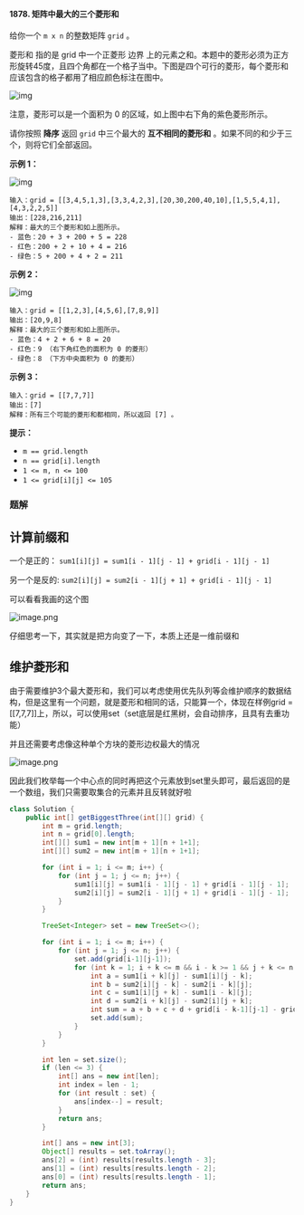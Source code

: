 #### 1878. 矩阵中最大的三个菱形和

给你一个 `m x n` 的整数矩阵 `grid` 。

菱形和 指的是 grid 中一个正菱形 边界 上的元素之和。本题中的菱形必须为正方形旋转45度，且四个角都在一个格子当中。下图是四个可行的菱形，每个菱形和应该包含的格子都用了相应颜色标注在图中。

![img](http://gitlab.wsh-study.com/xp-study/LeeteCode/blob/master/前缀和与差分数组/images/矩阵中最大的三个菱形和/1.jpg)

注意，菱形可以是一个面积为 0 的区域，如上图中右下角的紫色菱形所示。

请你按照 **降序** 返回 `grid` 中三个最大的 **互不相同的菱形和** 。如果不同的和少于三个，则将它们全部返回。

**示例 1：**

![img](http://gitlab.wsh-study.com/xp-study/LeeteCode/blob/master/前缀和与差分数组/images/矩阵中最大的三个菱形和/2.jpg)

```shell
输入：grid = [[3,4,5,1,3],[3,3,4,2,3],[20,30,200,40,10],[1,5,5,4,1],[4,3,2,2,5]]
输出：[228,216,211]
解释：最大的三个菱形和如上图所示。
- 蓝色：20 + 3 + 200 + 5 = 228
- 红色：200 + 2 + 10 + 4 = 216
- 绿色：5 + 200 + 4 + 2 = 211
```

**示例 2：**

![img](http://gitlab.wsh-study.com/xp-study/LeeteCode/blob/master/前缀和与差分数组/images/矩阵中最大的三个菱形和/3.jpg)

```shell
输入：grid = [[1,2,3],[4,5,6],[7,8,9]]
输出：[20,9,8]
解释：最大的三个菱形和如上图所示。
- 蓝色：4 + 2 + 6 + 8 = 20
- 红色：9 （右下角红色的面积为 0 的菱形）
- 绿色：8 （下方中央面积为 0 的菱形）
```

**示例 3：**

```shell
输入：grid = [[7,7,7]]
输出：[7]
解释：所有三个可能的菱形和都相同，所以返回 [7] 。
```

**提示：**

- `m == grid.length`
- `n == grid[i].length`
- `1 <= m, n <= 100`
- `1 <= grid[i][j] <= 105`

### 题解

## 计算前缀和

一个是正的： `sum1[i][j] = sum1[i - 1][j - 1] + grid[i - 1][j - 1]`

另一个是反的: `sum2[i][j] = sum2[i - 1][j + 1] + grid[i - 1][j - 1]`

可以看看我画的这个图

![image.png](http://gitlab.wsh-study.com/xp-study/LeeteCode/blob/master/前缀和与差分数组/images/矩阵中最大的三个菱形和/4.jpg)

仔细思考一下，其实就是把方向变了一下，本质上还是一维前缀和

## 维护菱形和

由于需要维护3个最大菱形和，我们可以考虑使用优先队列等会维护顺序的数据结构，但是这里有一个问题，就是菱形和相同的话，只能算一个，体现在样例grid = [[7,7,7]]上，所以，可以使用set（set底层是红黑树，会自动排序，且具有去重功能）

并且还需要考虑像这种单个方块的菱形边权最大的情况

![image.png](http://gitlab.wsh-study.com/xp-study/LeeteCode/blob/master/前缀和与差分数组/images/矩阵中最大的三个菱形和/5.jpg)

因此我们枚举每一个中心点的同时再把这个元素放到set里头即可，最后返回的是一个数组，我们只需要取集合的元素并且反转就好啦

```java
class Solution {
    public int[] getBiggestThree(int[][] grid) {
        int m = grid.length;
        int n = grid[0].length;
        int[][] sum1 = new int[m + 1][n + 1+1];
        int[][] sum2 = new int[m + 1][n + 1+1];

        for (int i = 1; i <= m; i++) {
            for (int j = 1; j <= n; j++) {
                sum1[i][j] = sum1[i - 1][j - 1] + grid[i - 1][j - 1];
                sum2[i][j] = sum2[i - 1][j + 1] + grid[i - 1][j - 1];
            }
        }

        TreeSet<Integer> set = new TreeSet<>();

        for (int i = 1; i <= m; i++) {
            for (int j = 1; j <= n; j++) {
                set.add(grid[i-1][j-1]);
                for (int k = 1; i + k <= m && i - k >= 1 && j + k <= n && j - k >= 1; k++) {
                    int a = sum1[i + k][j] - sum1[i][j - k];
                    int b = sum2[i][j - k] - sum2[i - k][j];
                    int c = sum1[i][j + k] - sum1[i - k][j];
                    int d = sum2[i + k][j] - sum2[i][j + k];
                    int sum = a + b + c + d + grid[i - k-1][j-1] - grid[i + k-1][j-1];
                    set.add(sum);
                }
            }
        }

        int len = set.size();
        if (len <= 3) {
            int[] ans = new int[len];
            int index = len - 1;
            for (int result : set) {
                ans[index--] = result;
            }
            return ans;
        }

        int[] ans = new int[3];
        Object[] results = set.toArray();
        ans[2] = (int) results[results.length - 3];
        ans[1] = (int) results[results.length - 2];
        ans[0] = (int) results[results.length - 1];
        return ans;
    }
}
```

